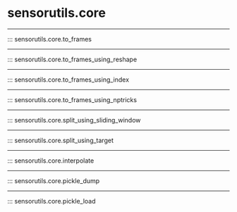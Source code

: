 # sensorutils.core

---
::: sensorutils.core.to_frames

---
::: sensorutils.core.to_frames_using_reshape

---
::: sensorutils.core.to_frames_using_index

---
::: sensorutils.core.to_frames_using_nptricks

---
::: sensorutils.core.split_using_sliding_window

---
::: sensorutils.core.split_using_target

---
::: sensorutils.core.interpolate

---
::: sensorutils.core.pickle_dump

---
::: sensorutils.core.pickle_load
